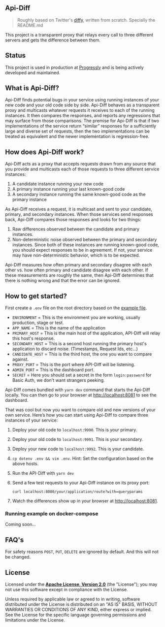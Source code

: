 ## Api-Diff
> Roughly based on Twitter's [diffy](https://github.com/twitter/diffy), written from scratch. 
> Specially the README.md

This project is a transparent proxy that relays every call to three different servers and gets the difference between them.

## Status

This project is used in production at [Progressly](https://www.progressly.com) and is being actively developed and maintained.

## What is Api-Diff?

Api-Diff finds potential bugs in your service using running instances of your new code and your old
code side by side. Api-Diff behaves as a transparent proxy and multicasts whatever requests it receives to each of
the running instances. It then compares the responses, and reports any regressions that may surface
from those comparisons. The premise for Api-Diff is that if two implementations of the service return
“similar” responses for a sufficiently large and diverse set of requests, then the two
implementations can be treated as equivalent and the newer implementation is regression-free.

## How does Api-Diff work?

Api-Diff acts as a proxy that accepts requests drawn from any source that you provide and multicasts
each of those requests to three different service instances:

1. A candidate instance running your new code
2. A primary instance running your last known-good code
3. A secondary instance running the same known-good code as the primary instance

As Api-Diff receives a request, it is multicast and sent to your candidate, primary, and secondary
instances. When those services send responses back, Api-Diff compares those responses and looks for two
things:

1. Raw differences observed between the candidate and primary instances.
2. Non-deterministic noise observed between the primary and secondary instances. Since both of these
   instances are running known-good code, you should expect responses to be in agreement. If not,
   your service may have non-deterministic behavior, which is to be expected.

Api-Diff measures how often primary and secondary disagree with each other vs. how often primary and
candidate disagree with each other. If these measurements are roughly the same, then Api-Diff
determines that there is nothing wrong and that the error can be ignored.

## How to get started?

First create a `.env` file on the root directory based on the [example file](dotenv).
 - `ENVIRONMENT` = This is the environment you are working, usually production, stage or test.
 - `APP_NAME` = This is the name of the application
 - `PRIMARY_HOST` = This is the main host of the application, API-Diff will relay this host's response.
 - `SECONDARY_HOST` = This is a second host running the primary host's application to discard noise. (Timestamps, Request Ids, etc...)
 - `CANDIDATE_HOST` = This is the third host, the one you want to compare against.
 - `PROXY_PORT` = This is the port where API-Diff will be listening.
 - `ADMIN_PORT` = This is the dashboard port.
 - `SECRET` = Here you should set a secret in the form `login:password` for Basic Auth, we don't want strangers peeking.

Api-Diff comes bundled with `yarn dev` command that starts the Api-Diff locally. You can then go to your browser at 
[http://localhost:8081](http://localhost:8081/) to see the dashboard.

That was cool but now you want to compare old and new versions of your own service. Here’s how you can 
start using Api-Diff to compare three instances of your service:

1. Deploy your old code to `localhost:9990`. This is your primary.
2. Deploy your old code to `localhost:9991`. This is your secondary.
3. Deploy your new code to `localhost:9992`. This is your candidate.
4. `cp dotenv .env && vim .env`. Hint: Set the configuration based on the above hosts.
5. Run the API-Diff with `yarn dev`
6. Send a few test requests to your Api-Diff instance on its proxy port:

    ```
    curl localhost:8080/your/application/route?with=queryparams
    ```

7. Watch the differences show up in your browser at [http://localhost:8081](http://localhost:8081/).

### Running example on docker-compose

Coming soon...
 
## FAQ's
   For safety reasons `POST`, `PUT`, ` DELETE ` are ignored by default. And this will not be changed.
   
## License

Licensed under the **[Apache License, Version 2.0](http://www.apache.org/licenses/LICENSE-2.0)** (the "License");
you may not use this software except in compliance with the License.

Unless required by applicable law or agreed to in writing, software
distributed under the License is distributed on an "AS IS" BASIS,
WITHOUT WARRANTIES OR CONDITIONS OF ANY KIND, either express or implied.
See the License for the specific language governing permissions and
limitations under the License.
